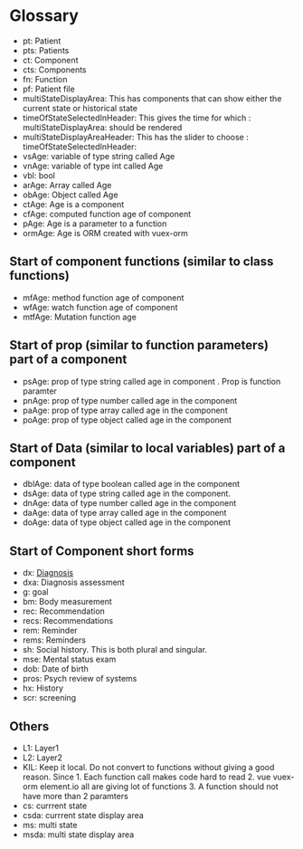 # Glossary

- pt: Patient
- pts: Patients
- ct: Component
- cts: Components
- fn: Function
- pf: Patient file
- multiStateDisplayArea: This has components that can show either the current state or historical state
- timeOfStateSelectedInHeader: This gives the time for which : multiStateDisplayArea: should be rendered
- multiStateDisplayAreaHeader: This has the slider to choose : timeOfStateSelectedInHeader:
- vsAge: variable of type string called Age
- vnAge: variable of type int called Age
- vbl: bool
- arAge: Array called Age
- obAge: Object called Age
- ctAge: Age is a component
- cfAge: computed function age of component
- pAge: Age is a parameter to a function
- ormAge: Age is ORM created with vuex-orm

## Start of component functions (similar to class functions)

- mfAge: method function age of component
- wfAge: watch function age of component
- mtfAge: Mutation function age

## Start of prop (similar to function parameters) part of a component

- psAge: prop of type string called age in component . Prop is function paramter
- pnAge: prop of type number called age in the component
- paAge: prop of type array called age in the component
- poAge: prop of type object called age in the component

## Start of Data (similar to local variables) part of a component

- dblAge: data of type boolean called age in the component
- dsAge: data of type string called age in the component.
- dnAge: data of type number called age in the component
- daAge: data of type array called age in the component
- doAge: data of type object called age in the component

## Start of Component short forms

- dx: [Diagnosis](/ptclient/components/dx/)
- dxa: Diagnosis assessment
- g: goal
- bm: Body measurement
- rec: Recommendation
- recs: Recommendations
- rem: Reminder
- rems: Reminders
- sh: Social history. This is both plural and singular.
- mse: Mental status exam
- dob: Date of birth
- pros: Psych review of systems
- hx: History
- scr: screening

## Others

- L1: Layer1
- L2: Layer2
- KIL: Keep it local. Do not convert to functions without giving a good reason. Since 1. Each function call makes code hard to read 2. vue vuex-orm element.io all are giving lot of functions 3. A function should not have more than 2 paramters
- cs: currrent state
- csda: currrent state display area
- ms: multi state
- msda: multi state display area

